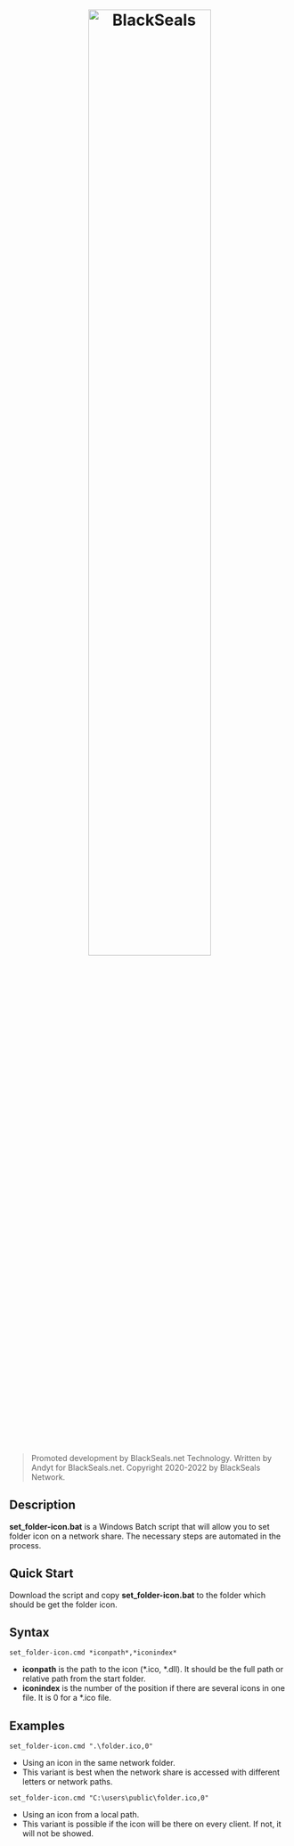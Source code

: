 <h1 align="center">
  <a href="https://blackseals.net">
    <img src="https://blackseals.net/features/blackseals.png" width=66% alt="BlackSeals">
  </a>
</h1>

> Promoted development by BlackSeals.net Technology.
> Written by Andyt for BlackSeals.net.
> Copyright 2020-2022 by BlackSeals Network.

## Description

**set_folder-icon.bat** is a Windows Batch script that will allow you to set folder icon on a network share. The necessary steps are automated in the process.

 
## Quick Start

Download the script and copy **set_folder-icon.bat** to the folder which should be get the folder icon. 


## Syntax

`set_folder-icon.cmd *iconpath*,*iconindex*`
* **iconpath** is the path to the icon (*.ico, *.dll). It should be the full path or relative path from the start folder.
* **iconindex** is the number of the position if there are several icons in one file. It is 0 for a *.ico file.


## Examples

`set_folder-icon.cmd ".\folder.ico,0"`
* Using an icon in the same network folder.
* This variant is best when the network share is accessed with different letters or network paths.

`set_folder-icon.cmd "C:\users\public\folder.ico,0"`
* Using an icon from a local path.
* This variant is possible if the icon will be there on every client. If not, it will not be showed.

